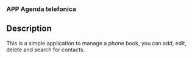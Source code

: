 ### APP Agenda telefonica

## Description

This is a simple application to manage a phone book, you can add, edit, delete and search for contacts.
